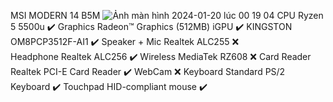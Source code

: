 MSI MODERN 14 B5M
![Ảnh màn hình 2024-01-20 lúc 00 19 04](https://github.com/HuyTran1102/Ryzentosh-Msi-modern-14-B5M-Ryzen-5500u/assets/111667502/c5f59ca3-0233-4d29-bdfd-58016864004d)
CPU	Ryzen 5 5500u												✔️
Graphics	Radeon™ Graphics (512MB) iGPU	✔️
KINGSTON OM8PCP3512F-AI1								✔️
Speaker + Mic	Realtek ALC255						❌			
Headphone	Realtek ALC256 								✔️
Wireless	MediaTek RZ608								❌
Card Reader	Realtek PCI-E Card Reader		✔️
WebCam																	❌
Keyboard	Standard PS/2 Keyboard				✔️
Touchpad	HID-compliant mouse						✔️
